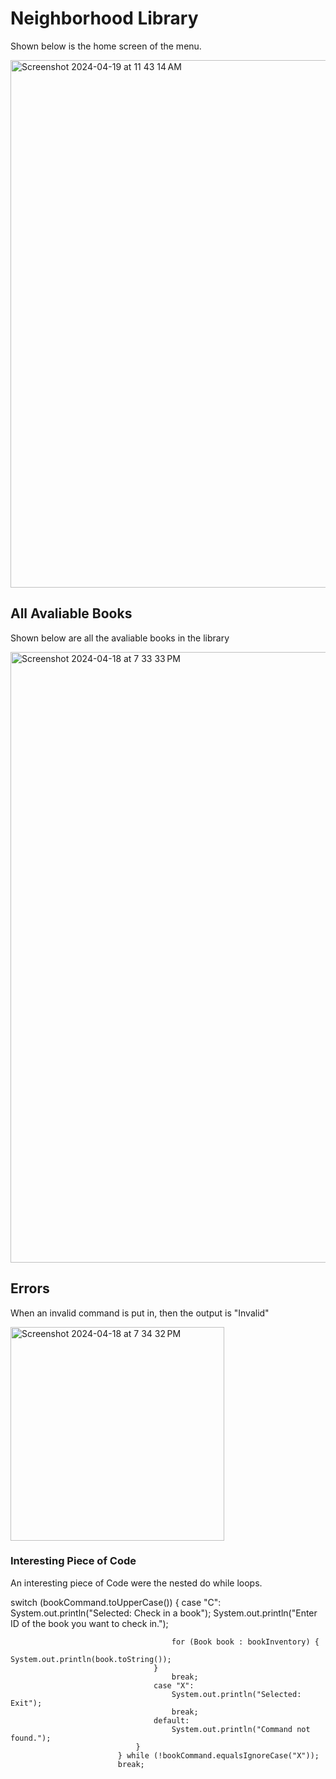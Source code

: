# Neighborhood Library

Shown below is the home screen of the menu. 

<img width="844" alt="Screenshot 2024-04-19 at 11 43 14 AM" src="https://github.com/hibbaafzal/WorkshopTwo_NeighborhoodLibrary/assets/166542360/26020c58-6b9e-4a14-8294-b6b5b1cd6f4e">

## All Avaliable Books
Shown below are all the avaliable books in the library

<img width="977" alt="Screenshot 2024-04-18 at 7 33 33 PM" src="https://github.com/hibbaafzal/WorkshopTwo_NeighborhoodLibrary/assets/166542360/58c86de0-0ce0-433b-85dd-c5f080266c66">

## Errors

When an invalid command is put in, then the output is "Invalid"

<img width="342" alt="Screenshot 2024-04-18 at 7 34 32 PM" src="https://github.com/hibbaafzal/WorkshopTwo_NeighborhoodLibrary/assets/166542360/768c1016-957d-48f9-9c92-beb31c280517">


### Interesting Piece of Code

An interesting piece of Code were the nested do while loops. 

switch (bookCommand.toUpperCase()) {
                                    case "C":
                                        System.out.println("Selected: Check in a book");
                                        System.out.println("Enter ID of the book you want to check in.");

                                        for (Book book : bookInventory) {
                                        System.out.println(book.toString());
                                    }
                                        break;
                                    case "X":
                                        System.out.println("Selected: Exit");
                                        break;
                                    default:
                                        System.out.println("Command not found.");
                                }
                            } while (!bookCommand.equalsIgnoreCase("X"));
                            break;
